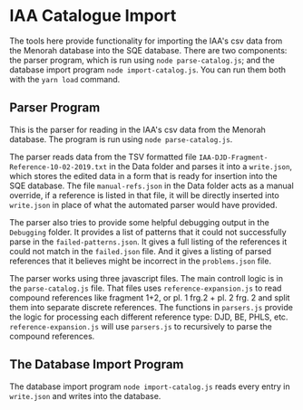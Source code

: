 # IAA Catalogue Import

The tools here provide functionality for importing the IAA's csv data from the Menorah database into the SQE database.  There are two components: the parser program, which is run using `node parse-catalog.js`; and the database import program `node import-catalog.js`.  You can run them both with the `yarn load` command.

## Parser Program

This is the parser for reading in the IAA's csv data from the Menorah database.  The program is run using `node parse-catalog.js`.

The parser reads data from the TSV formatted file `IAA-DJD-Fragment-Reference-10-02-2019.txt` in the Data folder and parses it into a `write.json`, which stores the edited data in a form that is ready for insertion into the SQE database.  The file `manual-refs.json` in the Data folder acts as a manual override, if a reference is listed in that file, it will be directly inserted into `write.json` in place of what the automated parser would have provided.

The parser also tries to provide some helpful debugging output in the `Debugging` folder.  It provides a list of patterns that it could not successfully parse in the `failed-patterns.json`.  It gives a full listing of the references it could not match in the `failed.json` file.  And it gives a listing of parsed references that it believes might be incorrect in the `problems.json` file.

The parser works using three javascript files.  The main controll logic is in the `parse-catalog.js` file.  That files uses `reference-expansion.js` to read compound references like fragment 1+2, or pl. 1 frg.2 + pl. 2 frg. 2 and split them into separate discrete references.  The functions in `parsers.js` provide the logic for processing each different reference type: DJD, BE, PHLS, etc. `reference-expansion.js` will use `parsers.js` to recursively to parse the compound references.

## The Database Import Program

The database import program `node import-catalog.js` reads every entry in `write.json` and writes into the database.
